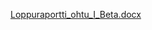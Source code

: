 [Loppuraportti_ohtu_I_Beta.docx](/.attachments/Loppuraportti_ohtu_I_Beta-f6392685-767d-4260-a09f-e249e48115a4.docx)